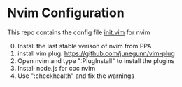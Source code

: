 # Nvim Configuration


This repo contains the config file [init.vim][1] for nvim  

0. Install the last stable verison of nvim from PPA
1. install vim plug: https://github.com/junegunn/vim-plug
2. Open nvim and type ":PlugInstall" to install the plugins
3. Install node.js for coc nvim
4. Use ":checkhealth" and fix the warnings

[1]: https://github.com/HaoES/nvimConfig/blob/master/init.vim "Title"
